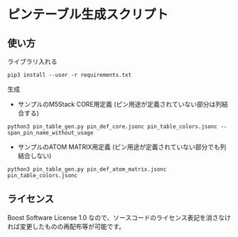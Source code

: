 # ピンテーブル生成スクリプト

## 使い方

ライブラリ入れる

```
pip3 install --user -r requirements.txt
```

生成 


* サンプルのM5Stack CORE用定義 (ピン用途が定義されていない部分は列結合する)

```
python3 pin_table_gen.py pin_def_core.jsonc pin_table_colors.jsonc --span_pin_name_without_usage
```

* サンプルのATOM MATRIX用定義 (ピン用途が定義されていない部分でも列結合しない)

```
python3 pin_table_gen.py pin_def_atom_matrix.jsonc pin_table_colors.jsonc
```

## ライセンス

Boost Software License 1.0 なので、ソースコードのライセンス表記を消さなければ変更したものの再配布等が可能です。
